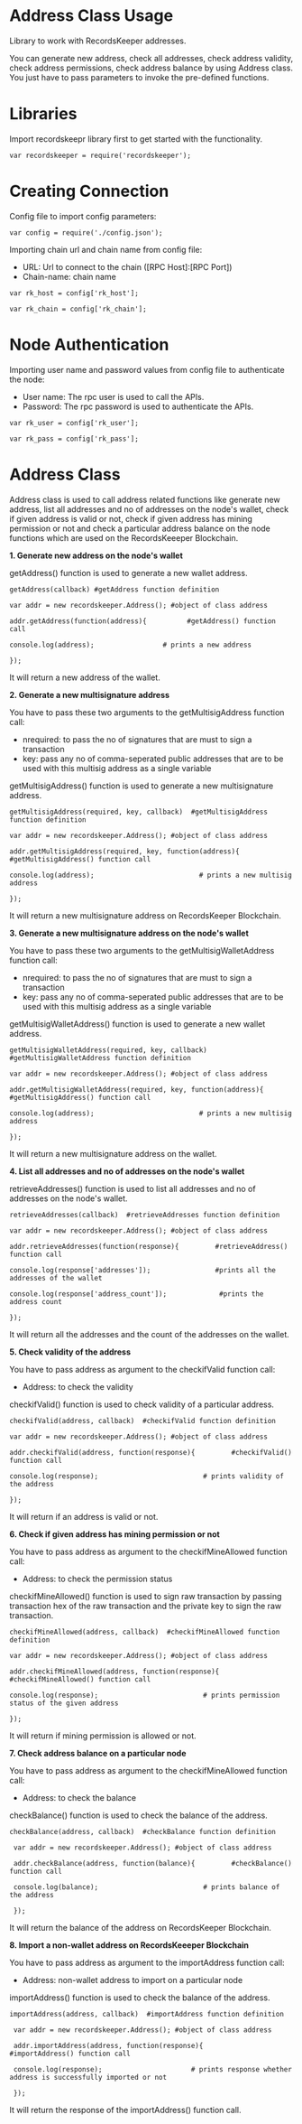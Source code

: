 Address Class Usage 
========================

Library to work with RecordsKeeper addresses.

You can generate new address, check all addresses, check address
validity, check address permissions, check address balance by using
Address class. You just have to pass parameters to invoke the
pre-defined functions.

Libraries
=========

Import recordskeepr library first to get started with the functionality.

``` {.sourceCode .nodejs}
var recordskeeper = require('recordskeeper');  
```

Creating Connection
===================

Config file to import config parameters:

``` {.sourceCode .nodejs}
var config = require('./config.json');
```

Importing chain url and chain name from config file:

-   URL: Url to connect to the chain (\[RPC Host\]:\[RPC Port\])
-   Chain-name: chain name

``` {.sourceCode .nodejs}
var rk_host = config['rk_host'];

var rk_chain = config['rk_chain'];
```

Node Authentication
===================

Importing user name and password values from config file to authenticate
the node:

-   User name: The rpc user is used to call the APIs.
-   Password: The rpc password is used to authenticate the APIs.

``` {.sourceCode .nodejs}
var rk_user = config['rk_user'];

var rk_pass = config['rk_pass'];
```

Address Class
=============

<div class="Address">

Address class is used to call address related functions like generate
new address, list all addresses and no of addresses on the node's
wallet, check if given address is valid or not, check if given address
has mining permission or not and check a particular address balance on
the node functions which are used on the RecordsKeeeper Blockchain.

</div>

**1. Generate new address on the node's wallet**

getAddress() function is used to generate a new wallet address.

``` {.sourceCode .nodejs}
getAddress(callback) #getAddress function definition 

var addr = new recordskeeper.Address(); #object of class address

addr.getAddress(function(address){          #getAddress() function call   

console.log(address);                 # prints a new address

}); 
```

It will return a new address of the wallet.

**2. Generate a new multisignature address**

You have to pass these two arguments to the getMultisigAddress function
call:

-   nrequired: to pass the no of signatures that are must to sign a
    transaction
-   key: pass any no of comma-seperated public addresses that are to be
    used with this multisig address as a single variable

getMultisigAddress() function is used to generate a new multisignature
address.

``` {.sourceCode .nodejs}
getMultisigAddress(required, key, callback)  #getMultisigAddress function definition

var addr = new recordskeeper.Address(); #object of class address 

addr.getMultisigAddress(required, key, function(address){           #getMultisigAddress() function call   

console.log(address);                          # prints a new multisig address

}); 
```

It will return a new multisignature address on RecordsKeeper Blockchain.

**3. Generate a new multisignature address on the node's wallet**

You have to pass these two arguments to the getMultisigWalletAddress
function call:

-   nrequired: to pass the no of signatures that are must to sign a
    transaction
-   key: pass any no of comma-seperated public addresses that are to be
    used with this multisig address as a single variable

getMultisigWalletAddress() function is used to generate a new wallet
address.

``` {.sourceCode .nodejs}
getMultisigWalletAddress(required, key, callback)  #getMultisigWalletAddress function definition

var addr = new recordskeeper.Address(); #object of class address 

addr.getMultisigWalletAddress(required, key, function(address){         #getMultisigAddress() function call   

console.log(address);                          # prints a new multisig address

}); 
```

It will return a new multisignature address on the wallet.

**4. List all addresses and no of addresses on the node's wallet**

retrieveAddresses() function is used to list all addresses and no of
addresses on the node's wallet.

``` {.sourceCode .nodejs}
retrieveAddresses(callback)  #retrieveAddresses function definition

var addr = new recordskeeper.Address(); #object of class address 

addr.retrieveAddresses(function(response){         #retrieveAddress() function call   

console.log(response['addresses']);                #prints all the addresses of the wallet

console.log(response['address_count']);             #prints the address count

});
```

It will return all the addresses and the count of the addresses on the
wallet.

**5. Check validity of the address**

You have to pass address as argument to the checkifValid function call:

-   Address: to check the validity

checkifValid() function is used to check validity of a particular
address.

``` {.sourceCode .nodejs}
checkifValid(address, callback)  #checkifValid function definition

var addr = new recordskeeper.Address(); #object of class address 

addr.checkifValid(address, function(response){         #checkifValid() function call   

console.log(response);                          # prints validity of the address

});
```

It will return if an address is valid or not.

**6. Check if given address has mining permission or not**

You have to pass address as argument to the checkifMineAllowed function
call:

-   Address: to check the permission status

checkifMineAllowed() function is used to sign raw transaction by passing
transaction hex of the raw transaction and the private key to sign the
raw transaction.

``` {.sourceCode .nodejs}
checkifMineAllowed(address, callback)  #checkifMineAllowed function definition

var addr = new recordskeeper.Address(); #object of class address 

addr.checkifMineAllowed(address, function(response){         #checkifMineAllowed() function call   

console.log(response);                          # prints permission status of the given address

});
```

It will return if mining permission is allowed or not.

**7. Check address balance on a particular node**

You have to pass address as argument to the checkifMineAllowed function
call:

-   Address: to check the balance

checkBalance() function is used to check the balance of the address.

``` {.sourceCode .nodejs}
checkBalance(address, callback)  #checkBalance function definition

 var addr = new recordskeeper.Address(); #object of class address 

 addr.checkBalance(address, function(balance){         #checkBalance() function call   

 console.log(balance);                          # prints balance of the address 

 }); 
```

It will return the balance of the address on RecordsKeeper Blockchain.

**8. Import a non-wallet address on RecordsKeeeper Blockchain**

You have to pass address as argument to the importAddress function call:

-   Address: non-wallet address to import on a particular node

importAddress() function is used to check the balance of the address.

``` {.sourceCode .nodejs}
importAddress(address, callback)  #importAddress function definition

 var addr = new recordskeeper.Address(); #object of class address 

 addr.importAddress(address, function(response){         #importAddress() function call   

 console.log(response);                      # prints response whether address is successfully imported or not 

 });  
```

It will return the response of the importAddress() function call.
